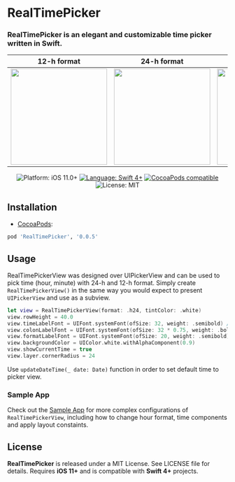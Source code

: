 # RealTimePicker

### RealTimePicker is an elegant and customizable time picker written in Swift.

<!-- 
<p align="center">
    <img src="https://github.com/toure20/RealTimePicker/blob/master/Screenshots/hour_min_screen.png" width="35%" height="35%" alt="Screenshot Preview" />
</p> -->

| 12-h format | 24-h format | Custom | Example Usage |
| --- | --- | --- | --- |
| <img width=220px src="https://github.com/toure20/RealTimePicker/blob/master/Screenshots/screen_cropped_1.png" /> | <img width=220px src=https://github.com/toure20/RealTimePicker/blob/master/Screenshots/screen_cropped_2.png /> | <img width=220px src=https://github.com/toure20/RealTimePicker/blob/master/Screenshots/screen_cropped_3.png /> | <img width=220px src=https://github.com/toure20/RealTimePicker/blob/master/Screenshots/demo_picker.gif /> |

<p align="center">
    <img src="https://img.shields.io/badge/Platform-iOS_11+-green.svg" alt="Platform: iOS 11.0+" />
    <a href="https://developer.apple.com/swift" target="_blank"><img src="https://img.shields.io/badge/Language-Swift_4-blueviolet.svg" alt="Language: Swift 4+" /></a>
    <a href="https://cocoapods.org/pods/RealTimePicker" target="_blank"><img src="https://img.shields.io/badge/CocoaPods-v1.0-red.svg" alt="CocoaPods compatible" /></a>
    <img src="https://img.shields.io/badge/License-MIT-green.svg" alt="License: MIT" />
</p>

## Installation

* <a href="https://guides.cocoapods.org/using/using-cocoapods.html" target="_blank">CocoaPods</a>:

```ruby
pod 'RealTimePicker', '0.0.5'
```

## Usage

RealTimePickerView was designed over UIPickerView and can be used to pick time (hour, minute) with 24-h and 12-h format. Simply create `RealTimePickerView()` in the same way you would expect to present `UIPickerView` and use as a subview.

```swift
let view = RealTimePickerView(format: .h24, tintColor: .white)
view.rowHeight = 40.0
view.timeLabelFont = UIFont.systemFont(ofSize: 32, weight: .semibold) // default size is 44
view.colonLabelFont = UIFont.systemFont(ofSize: 32 * 0.75, weight: .bold) // default size
view.formatLabelFont = UIFont.systemFont(ofSize: 20, weight: .semibold) // default size is 24
view.backgroundColor = UIColor.white.withAlphaComponent(0.9)
view.showCurrentTime = true
view.layer.cornerRadius = 24
```

Use `updateDateTime(_ date: Date)` function in order to set default time to picker view.

### Sample App

Check out the [Sample App](https://github.com/toure20/RealTimePicker/tree/master/RealTimePickerExamples) for more complex configurations of `RealTimePickerView`, including how to change hour format, time components and apply layout constaints.

## License

<b>RealTimePicker</b> is released under a MIT License. See LICENSE file for details. Requires **iOS 11+** and is compatible with **Swift 4+** projects.
